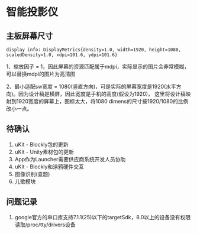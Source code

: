 # 智能投影仪

## 主板屏幕尺寸

```
display info: DisplayMetrics{density=1.0, width=1920, height=1080, scaledDensity=1.0, xdpi=101.6, ydpi=101.6}
```

1、缩放因子 = 1，因此屏幕的资源匹配属于mdpi，实际显示的图片会非常模糊，可以替换mdpi的图片为高清图

2、最小适配sw宽度 = 1080(竖直方向)，可是实际的屏幕宽度是1920(水平方向)。因为设计稿是横屏，因此宽度是手机的高度(假设为1920)，
这里将设计稿映射到1920宽度的屏幕上，图标太大，将1080 dimens的尺寸按1920/1080的比例改小一点。

## 待确认

1. uKit - Blockly包的更新
2. uKit - Unity素材包的更新
3. App作为Launcher需要供应商系统开发人员协助
4. uKit - Blockly和涂鸦硬件交互
5. 图像识别(查题)
6. 儿歌模块

## 问题记录

1. google官方的串口库支持7.1.1(25)以下的targetSdk，8.0以上的设备没有权限读取/proc/tty/drivers设备